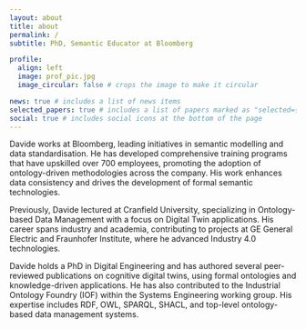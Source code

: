 ```yaml
---
layout: about
title: about
permalink: /
subtitle: PhD, Semantic Educator at Bloomberg

profile:
  align: left
  image: prof_pic.jpg
  image_circular: false # crops the image to make it circular

news: true # includes a list of news items
selected_papers: true # includes a list of papers marked as "selected={true}"
social: true # includes social icons at the bottom of the page
---
```


Davide works at Bloomberg, leading initiatives in semantic modelling and data standardisation. He has developed comprehensive training programs that have upskilled over 700 employees, promoting the adoption of ontology-driven methodologies across the company. His work enhances data consistency and drives the development of formal semantic technologies.

Previously, Davide lectured at Cranfield University, specializing in Ontology-based Data Management with a focus on Digital Twin applications. His career spans industry and academia, contributing to projects at GE General Electric and Fraunhofer Institute, where he advanced Industry 4.0 technologies.

Davide holds a PhD in Digital Engineering and has authored several peer-reviewed publications on cognitive digital twins, using formal ontologies and knowledge-driven applications. He has also contributed to the Industrial Ontology Foundry (IOF) within the Systems Engineering working group. His expertise includes RDF, OWL, SPARQL, SHACL, and top-level ontology-based data management systems.
